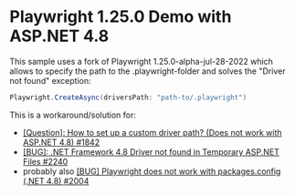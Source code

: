 # Playwright 1.25.0 Demo with ASP.NET 4.8

This sample uses a fork of Playwright 1.25.0-alpha-jul-28-2022 which allows to specify the path to the .playwright-folder and solves the "Driver not found" exception:
 ```c#
 Playwright.CreateAsync(driversPath: "path-to/.playwright")
 ```



 This is a workaround/solution for:
  * [[Question]: How to set up a custom driver path? (Does not work with ASP.NET 4.8) #1842](https://github.com/microsoft/playwright-dotnet/issues/1842)
  * [[BUG]: .NET Framework 4.8 Driver not found in Temporary ASP.NET Files #2240
](https://github.com/microsoft/playwright-dotnet/issues/2240)
 * probably also [[BUG] Playwright does not work with packages.config (.NET 4.8) #2004
](https://github.com/microsoft/playwright-dotnet/issues/2004)